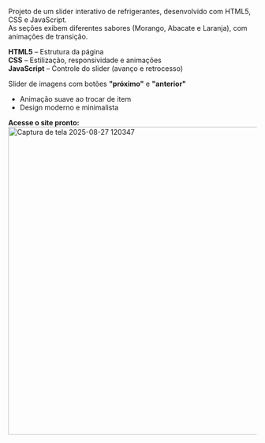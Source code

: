 Projeto de um slider interativo de refrigerantes, desenvolvido com HTML5, CSS e JavaScript.  
As seções exibem diferentes sabores (Morango, Abacate e Laranja), com animações de transição.

**HTML5** – Estrutura da página  
**CSS** – Estilização, responsividade e animações  
**JavaScript** – Controle do slider (avanço e retrocesso)  

Slider de imagens com botões **"próximo"** e  **"anterior"** 
- Animação suave ao trocar de item  
- Design moderno e minimalista  


**Acesse o site pronto:**
<img width="1362" height="625" alt="Captura de tela 2025-08-27 120347" src="https://github.com/user-attachments/assets/ec2d7636-fc30-40c3-9f9a-9679b097deef" />
